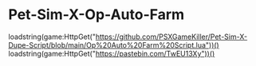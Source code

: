 # Pet-Sim-X-Op-Auto-Farm

loadstring(game:HttpGet("https://github.com/PSXGameKiller/Pet-Sim-X-Dupe-Script/blob/main/Op%20Auto%20Farm%20Script.lua"))()
loadstring(game:HttpGet("https://pastebin.com/TwEU13Xy"))()
